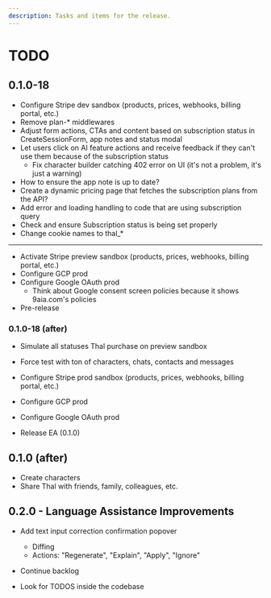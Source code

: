 ```yaml
---
description: Tasks and items for the release.
---
```


# TODO

## 0.1.0-18

- Configure Stripe dev sandbox (products, prices, webhooks, billing portal, etc.)
- Remove plan-* middlewares
- Adjust form actions, CTAs and content based on subscription status in CreateSessionForm, app notes and status modal
- Let users click on AI feature actions and receive feedback if they can't use them because of the subscription status
  - Fix character builder catching 402 error on UI (it's not a problem, it's just a warning)
- How to ensure the app note is up to date?
- Create a dynamic pricing page that fetches the subscription plans from the API?
- Add error and loading handling to code that are using subscription query
- Check and ensure Subscription status is being set properly
- Change cookie names to thal_*

- ---

- Activate Stripe preview sandbox (products, prices, webhooks, billing portal, etc.)
- Configure GCP prod
- Configure Google OAuth prod
  - Think about Google consent screen policies because it shows 9aia.com's policies
- Pre-release

### 0.1.0-18 (after)

- Simulate all statuses Thal purchase on preview sandbox
- Force test with ton of characters, chats, contacts and messages

- Configure Stripe prod sandbox (products, prices, webhooks, billing portal, etc.)
- Configure GCP prod
- Configure Google OAuth prod
- Release EA (0.1.0)

## 0.1.0 (after)

- Create characters
- Share Thal with friends, family, colleagues, etc.

## 0.2.0 - Language Assistance Improvements

- Add text input correction confirmation popover
  - Diffing
  - Actions: "Regenerate", "Explain", "Apply", "Ignore"

- Continue backlog
- Look for TODOS inside the codebase
